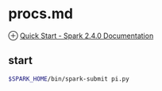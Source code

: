 # procs.md
⊕ [Quick Start - Spark 2.4.0 Documentation](https://spark.apache.org/docs/latest/quick-start.html)

## start
```sh
$SPARK_HOME/bin/spark-submit pi.py
```
